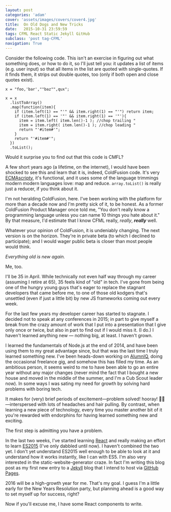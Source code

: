 ```yaml
---
layout: post
categories: 'adam'
cover: 'assets/images/covers/cover4.jpg'
title:  On Old Dogs and New Tricks
date:   2015-10-31 23:59:59
tags: CFML React Static Jekyll GitHub
subclass: 'post tag-CFML'
navigation: True
---
```


Consider the following code. This isn't an exercise in figuring out what something does, or how to do it, so I'll just tell you: it updates a list of items (e.g. user input) so that all items in the list are quoted with single-quotes. If it finds them, it strips out double quotes, too (only if both open and close quotes exist).

```javascript{5}
x = "foo,'bar',""baz"",qux";

x = x
  .listToArray()
  .map(function(item){
    if (item.left(1) == "'" && item.right(1) == "'") return item;
    if (item.left(1) == '"' && item.right(1) == '"'){
      item = item.left( item.len()-1 ); //chop trailing "
      item = item.right( item.len()-1 ); //chop leading "
      return "'#item#'";
    }
    return "'#item#'";
  })
  .toList();
```

Would it surprise you to find out that this code is CMFL?

A few short years ago (a lifetime, on the internet), I would have been shocked to see this and learn that it is, indeed, ColdFusion code. It's very [ECMAscripty][ecma], it's functional, and it uses some of the language trimmings modern modern languages love: map and reduce. `array.toList()` is really just a reducer, if you think about it.

I'm not heralding ColdFusion, here. I've been working with the platform for more than a decade now and I'm pretty sick of it, to be honest. As a former ColdFusion Product Manager once told me, "You don't really know a programming language unless you can name 10 things you hate about it." By that measure, I'd estimate that I know CFML really, _really_, _**really**_ well.

Whatever your opinion of ColdFusion, it is undeniably changing. The next version is on the horizon. They're in private beta (to which I declined to participate); and I would wager public beta is closer than most people would think.

_Everything old is new again._

Me, too.

I'll be 35 in April. While technically not even half way through my career (assuming I retire at 65), 35 feels kind of "old" in tech. I've gone from being one of the hungry young guys that's eager to replace the stagnant developers that came before me, to one of those old kodgers that's unsettled (even if just a little bit) by new JS frameworks coming out every week.

For the last few years my developer career has started to stagnate. I decided not to speak at any conferences in 2015; in part to give myself a break from the crazy amount of work that I put into a presentation that I give only once or twice, but also in part to find out if I would miss it. (I do.) I haven't learned anything new &mdash; nothing big, at least. I haven't grown.

I learned the fundamentals of Node.js at the end of 2014, and have been using them to my great advantage since, but that was the last time I truly learned something new. I've been heads-down working on [AlumnIQ][iq], doing the occasional freelance gig, and somehow this has filled my time. As an ambitious person, it seems weird to me to have been able to go an entire year without any major changes (never mind the fact that I bought a new house and moved in the middle of the summer, and I'm a Cub Scout leader now). In some ways I was sating my need for growth by solving hard problems with boring tech.

It makes for (very) brief periods of excitement&mdash;problem solved! hooray! 🎉🍻&mdash;interspersed with lots of headaches and hair pulling. By contrast, when learning a new piece of technology, every time you master another bit of it you're rewarded with endorphins for having learned something new and exciting.

The first step is admitting you have a problem.

In the last two weeks, I've started learning [React][react] and really making an effort to learn [ES2015][es2015] (I've only dabbled until now). I haven't combined the two yet. I don't yet understand ES2015 well enough to be able to look at it and understand how it works instantly, like I can with ES5. I'm also very interested in the static-website-generator craze. In fact I'm writing this blog post as my first new entry to a [Jekyll][jekyll] blog that I intend to host via [GitHub Pages][ghpages].

2016 will be a high-growth year for me. That's my goal. I guess I'm a little early for the New Years Resolution party, but planning ahead is a good way to set myself up for success, right?

Now if you'll excuse me, I have some React components to write.

[ecma]: http://www.ecmascript.org
[iq]: http://www.alumniq.com
[react]: https://facebook.github.io/react/
[es2015]: https://babeljs.io/docs/learn-es2015/
[jekyll]: https://jekyllrb.com/
[ghpages]: https://pages.github.com/
